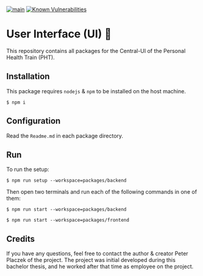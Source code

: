 [![main](https://github.com/Tada5hi/pht-central-ui/actions/workflows/main.yml/badge.svg)](https://github.com/Tada5hi/pht-central-ui/actions/workflows/main.yml)
[![Known Vulnerabilities](https://snyk.io/test/github/Tada5hi/pht-central-ui/badge.svg)](https://snyk.io/test/github/Tada5hi/pht-central-ui)

# User Interface (UI) 🚀
This repository contains all packages for the Central-UI of the Personal Health Train (PHT).

## Installation
This package requires `nodejs` & `npm` to be installed on the host machine.
```
$ npm i
```

## Configuration
Read the `Readme.md` in each package directory.

## Run
To run the setup:
```
$ npm run setup --workspace=packages/backend
```
Then open two terminals and run each of the following commands in one of them:
```
$ npm run start --workspace=packages/backend
```
```
$ npm run start --workspace=packages/frontend
```

## Credits
If you have any questions, feel free to contact the author & creator Peter Placzek of the project.
The project was initial developed during this bachelor thesis, and he worked after that time as employee
on the project.
